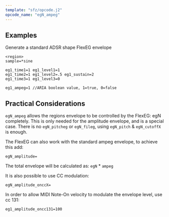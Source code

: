 ```yaml
---
template: "sfz/opcode.j2"
opcode_name: "egN_ampeg"
---
```

## Examples

Generate a standard ADSR shape FlexEG envelope

```sfz
<region>
sample=*sine

eg1_time1=1 eg1_level1=1
eg1_time2=1 eg1_level2=.5 eg1_sustain=2
eg1_time3=1 eg1_level3=0

eg1_ampeg=1 //ARIA boolean value, 1=true, 0=false
```

## Practical Considerations

`egN_ampeg` allows the regions envelope to be controlled by the FlexEG: egN completely.
This is only needed for the amplitude envelope, and is a special case.
There is no `egN_pitcheg` or `egN_fileg`, using `egN_pitch` & `egN_cutoffX` is enough.

The FlexEG can also work with the standard ampeg envelope, to achieve this add:

`egN_amplitude=`

The total envelope will be calculated as: `egN` * `ampeg`

It is also possible to use CC modulation:

`egN_amplitude_onccX=`

In order to allow MIDI Note-On velocity to modulate the envelope level, use cc 131:

`eg1_amplitude_oncc131=100`
